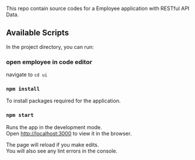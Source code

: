 This repo contain source codes for a Employee application with RESTful API Data.

## Available Scripts

In the project directory, you can run:

### open employee in code editor

navigate to `cd ui`  <br />

###  `npm install`

To install packages required for the application.<br />

### `npm start`

Runs the app in the development mode.<br />
Open [http://localhost:3000](http://localhost:3000) to view it in the browser.

The page will reload if you make edits.<br />
You will also see any lint errors in the console.
